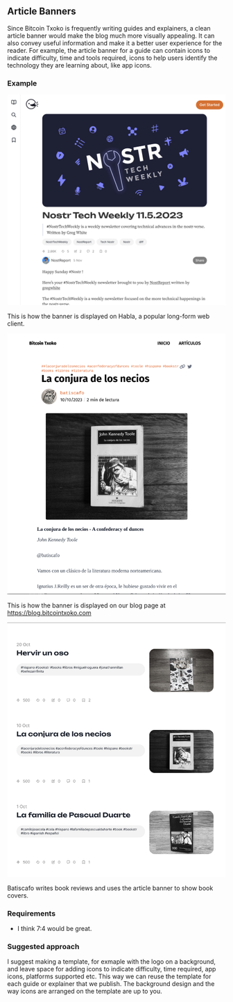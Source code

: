 ## Article Banners
Since Bitcoin Txoko is frequently writing guides and explainers, a clean article banner would make the blog much more visually appealing. It can also convey useful information and make it a better user experience for the reader. For example, the article banner for a guide can contain icons to indicate difficulty, time and tools required, icons to help users identify the technology they are learning about, like app icons. 

### Example
![](./images/habla-example.jpeg)

This is how the banner is displayed on Habla, a popular long-form web client.

![](./images/abanner-example.jpeg)  

This is how the banner is displayed on our blog page at https://blog.bitcointxoko.com

![](./images/abanner-blog-example.jpeg)  

Batiscafo writes book reviews and uses the article banner to show book covers. 

### Requirements
- I think 7:4 would be great. 

### Suggested approach
I suggest making a template, for exmaple with the logo on a background, and leave space for adding icons to indicate difficulty, time required, app icons, platforms supported etc. This way we can reuse the template for each guide or explainer that we publish. The background design and the way icons are arranged on the template are up to you. 
